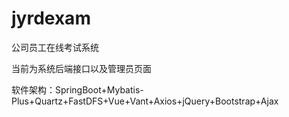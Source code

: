 # jyrdexam
公司员工在线考试系统

当前为系统后端接口以及管理员页面

软件架构：SpringBoot+Mybatis-Plus+Quartz+FastDFS+Vue+Vant+Axios+jQuery+Bootstrap+Ajax
